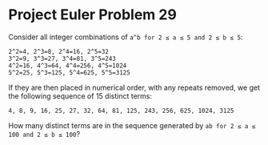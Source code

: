 # Project Euler Problem 29

Consider all integer combinations of `a^b for 2 ≤ a ≤ 5 and 2 ≤ b ≤ 5`:

```
2^2=4, 2^3=8, 2^4=16, 2^5=32
3^2=9, 3^3=27, 3^4=81, 3^5=243
4^2=16, 4^3=64, 4^4=256, 4^5=1024
5^2=25, 5^3=125, 5^4=625, 5^5=3125
```
If they are then placed in numerical order, with any repeats removed, we get the following sequence of 15 distinct terms:

`4, 8, 9, 16, 25, 27, 32, 64, 81, 125, 243, 256, 625, 1024, 3125`

How many distinct terms are in the sequence generated by `ab for 2 ≤ a ≤ 100 and 2 ≤ b ≤ 100`?
